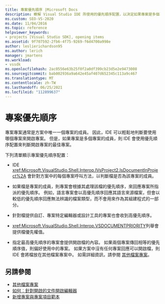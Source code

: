 ```yaml
---
title: 專案優先順序 |Microsoft Docs
description: 瞭解 Visual Studio IDE 所使用的優先順序配置，以決定如果專案是多個專案的成員，則開啟專案的最佳專案。
ms.custom: SEO-VS-2020
ms.date: 11/04/2016
ms.topic: reference
helpviewer_keywords:
- projects [Visual Studio SDK], opening items
ms.assetid: 9f707592-2fb6-4f75-9269-f6d4700a998e
author: leslierichardson95
ms.author: lerich
manager: jmartens
ms.workload:
- vssdk
ms.openlocfilehash: 2ac0556e63b25f0f2a0df399cb23d5e2e9473008
ms.sourcegitcommit: bab002936a9a642e45af407d652345c113a9c467
ms.translationtype: MT
ms.contentlocale: zh-TW
ms.lasthandoff: 06/25/2021
ms.locfileid: "112899637"
---
```

# <a name="project-priority"></a>專案優先順序
專案專案通常是方案中唯一一個專案的成員。 因此，IDE 可以輕鬆地判斷要使用哪個專案來開啟專案。 但是，如果專案是多個專案的成員，則 IDE 會使用優先順序配置來判斷開啟專案的最佳專案。

 下列清單顯示專案優先順序配置：

- IDE <xref:Microsoft.VisualStudio.Shell.Interop.IVsProject2.IsDocumentInProject%2A> 會針對方案中的每個專案呼叫方法，以判斷檔是否為該專案的成員。

- 如果檔是專案的成員，則專案會根據其處理該檔的優先順序，來回應專案所指派的優先順序。 例如，語言專案會以高優先順序回應其語言來源檔案，但會以較低的優先順序回應無法辨識的檔案類型，而不會用來作為其組建程式的一部分。

- 針對檔提供自訂、專案特定編輯器或設計工具的專案也會收到高優先順序。

- <xref:Microsoft.VisualStudio.Shell.Interop.VSDOCUMENTPRIORITY>列舉會提供檔優先權值。

- 指定最高優先順序的專案會提供開啟檔的內容。 如果兩個專案傳回相等的優先順序值，則偏好使用中的專案。 如果方案中沒有任何專案回應可以開啟檔，則 IDE 會將檔放在其他檔案專案中。 如需詳細資訊，請參閱 [其他檔案專案](../../extensibility/internals/miscellaneous-files-project.md)。

## <a name="see-also"></a>另請參閱
- [其他檔案專案](../../extensibility/internals/miscellaneous-files-project.md)
- [如何︰針對開啟的文件開啟編輯器](../../extensibility/how-to-open-editors-for-open-documents.md)
- [新增專案與專案項目範本](../../extensibility/internals/adding-project-and-project-item-templates.md)
